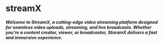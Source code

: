 # streamX

##### Welcome to StreamX, a cutting-edge video streaming platform designed for seamless video uploads, streaming, and live broadcasts. Whether you're a content creator, viewer, or broadcaster, StreamX delivers a fast and immersive experience.
